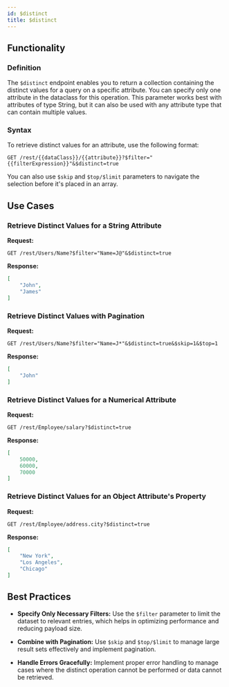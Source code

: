 ```yaml
---
id: $distinct
title: $distinct 
---
```



## Functionality

### Definition

The `$distinct` endpoint enables you to return a collection containing the distinct values for a query on a specific attribute. You can specify only one attribute in the dataclass for this operation. This parameter works best with attributes of type String, but it can also be used with any attribute type that can contain multiple values.

### Syntax

To retrieve distinct values for an attribute, use the following format:

```
GET /rest/{{dataClass}}/{{attribute}}?$filter="{{filterExpression}}"&$distinct=true
```

You can also use `$skip` and `$top/$limit` parameters to navigate the selection before it's placed in an array.



## Use Cases

### Retrieve Distinct Values for a String Attribute

**Request:**

```
GET /rest/Users/Name?$filter="Name=J@"&$distinct=true
```

**Response:**

```json
[
    "John",
    "James"
]
```

### Retrieve Distinct Values with Pagination

**Request:**

```
GET /rest/Users/Name?$filter="Name=J*"&$distinct=true&$skip=1&$top=1
```

**Response:**

```json
[
    "John"
]
```

### Retrieve Distinct Values for a Numerical Attribute

**Request:**

```
GET /rest/Employee/salary?$distinct=true
```

**Response:**

```json
[
    50000,
    60000,
    70000
]
```

### Retrieve Distinct Values for an Object Attribute's Property

**Request:**

```
GET /rest/Employee/address.city?$distinct=true
```

**Response:**

```json
[
    "New York",
    "Los Angeles",
    "Chicago"
]
```



## Best Practices

- **Specify Only Necessary Filters:** Use the `$filter` parameter to limit the dataset to relevant entries, which helps in optimizing performance and reducing payload size.

- **Combine with Pagination:** Use `$skip` and `$top/$limit` to manage large result sets effectively and implement pagination.

- **Handle Errors Gracefully:** Implement proper error handling to manage cases where the distinct operation cannot be performed or data cannot be retrieved.
